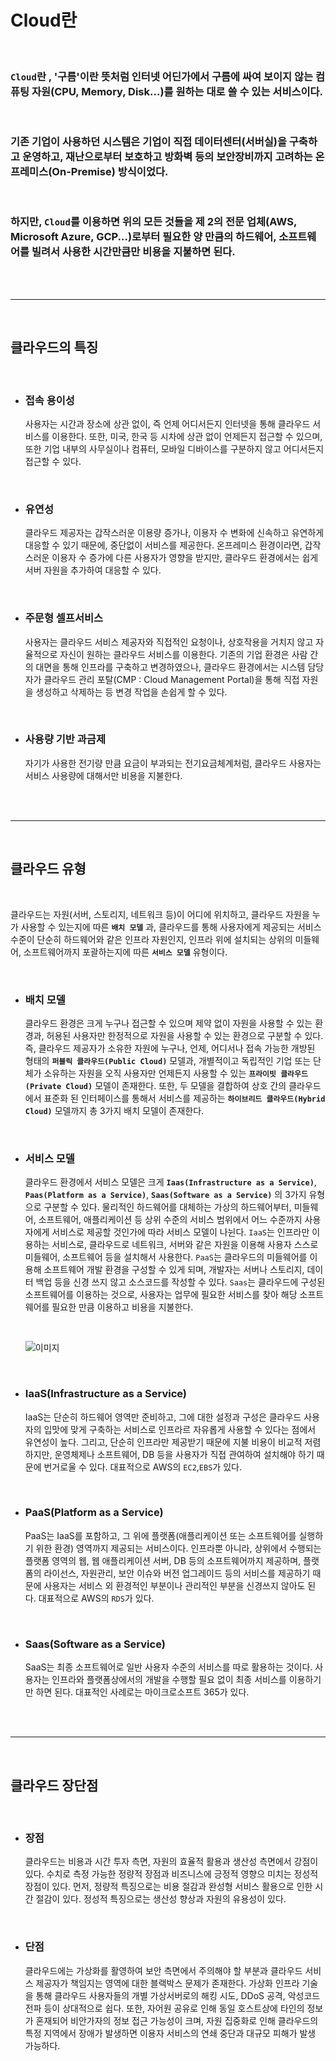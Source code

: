 # **Cloud란**

<br>

### `Cloud`란 , '구름'이란 뜻처럼 인터넷 어딘가에서 구름에 싸여 보이지 않는 컴퓨팅 자원(CPU, Memory, Disk...)를 원하는 대로 쓸 수 있는 서비스이다.

<br>

### 기존 기업이 사용하던 시스템은 기업이 직접 데이터센터(서버실)을 구축하고 운영하고, 재난으로부터 보호하고 방화벽 등의 보안장비까지 고려하는 온프레미스(On-Premise) 방식이었다.

<br>

### 하지만, `Cloud`를 이용하면 위의 모든 것들을 제 2의 전문 업체(AWS, Microsoft Azure, GCP...)로부터 필요한 양 만큼의 하드웨어, 소프트웨어를 빌려서 사용한 시간만큼만 비용을 지불하면 된다.

<br><br>

---

<br>

## **클라우드의 특징**

<br>

+ ### **접속 용이성**

    사용자는 시간과 장소에 상관 없이, 즉 언제 어디서든지 인터넷을 통해 클라우드 서비스를 이용한다. 
    또한, 미국, 한국 등 시차에 상관 없이 언제든지 접근할 수 있으며, 또한 기업 내부의 사무실이나 컴퓨터, 모바일 디바이스를 구분하지 않고 어디서든지 접근할 수 있다.
    
<br>

+ ### **유연성**

    클라우드 제공자는 갑작스러운 이용량 증가나, 이용자 수 변화에 신속하고 유연하게 대응할 수 있기 때문에, 중단없이 서비스를 제공한다.
    온프레미스 환경이라면, 갑작스러운 이용자 수 증가에 다른 사용자가 영향을 받지만, 클라우드 환경에서는 쉽게 서버 자원을 추가하여 대응할 수 있다.

<br>

+ ### **주문형 셀프서비스**

    사용자는 클라우드 서비스 제공자와 직접적인 요청이나, 상호작용을 거치지 않고 자율적으로 자신이 원하는 클라우드 서비스를 이용한다.
    기존의 기업 환경은 사람 간의 대면을 통해 인프라를 구축하고 변경하였으나, 클라우드 환경에서는 시스템 담당자가 클라우드 관리 포탈(CMP : Cloud Management Portal)을 통해 직접 자원을 생성하고 삭제하는 등 변경 작업을 손쉽게 할 수 있다.

<br>

+ ### **사용량 기반 과금제**

    자기가 사용한 전기량 만큼 요금이 부과되는 전기요금체계처럼, 클라우드 사용자는 서비스 사용량에 대해서만 비용을 지불한다.
    
<br><br>

---

<br>

## **클라우드 유형**

<br>

클라우드는 자원(서버, 스토리지, 네트워크 등)이 어디에 위치하고, 클라우드 자원을 누가 사용할 수 있는지에 따른 **`배치 모델`** 과, 클라우드를 통해 사용자에게 제공되는 서비스 수준이 단순히 하드웨어와 같은 인프라 자원인지, 인프라 위에 설치되는 상위의 미들웨어, 소프트웨어까지 포괄하는지에 따른 **`서비스 모델`** 유형이다.

<br>

+ ### **배치 모델**

    클라우드 환경은 크게 누구나 접근할 수 있으며 제약 없이 자원을 사용할 수 있는 환경과, 허용된 사용자만 한정적으로 자원을 사용할 수 있는 환경으로 구분할 수 있다.
    즉, 클라우드 제공자가 소유한 자원에 누구나, 언제, 어디서나 접속 가능한 개방된 형태의 **`퍼블릭 클라우드(Public Cloud)`** 모델과, 개별적이고 독립적인 기업 또는 단체가 소유하는 자원을 오직 사용자만 언제든지 사용할 수 있는 **`프라이빗 클라우드(Private Cloud)`** 모델이 존재한다.
    또한, 두 모델을 결합하여 상호 간의 클라우드에서 표준화 된 인터페이스를 통해서 서비스를 제공하는 **`하이브리드 클라우드(Hybrid Cloud)`** 모델까지 총 3가지 배치 모델이 존재한다.

<br>

+ ### **서비스 모델**

    클라우드 환경에서 서비스 모델은 크게 **`Iaas(Infrastructure as a Service)`**, **`Paas(Platform as a Service)`**, **`Saas(Software as a Service)`** 의 3가지 유형으로 구분할 수 있다.
    물리적인 하드웨어를 대체하는 가상의 하드웨어부터, 미들웨어, 소프트웨어, 애플리케이션 등 상위 수준의 서비스 범위에서 어느 수준까지 사용자에게 서비스로 제공할 것인가에 따라 서비스 모델이 나뉜다.
    `IaaS`는 인프라만 이용하는 서비스로, 클라우드로 네트워크, 서버와 같은 자원을 이용해 사용자 스스로 미들웨어, 소프트웨어 등을 설치해서 사용한다.
    `PaaS`는 클라우드의 미들웨어를 이용해 소프트웨어 개발 환경을 구성할 수 있게 되며, 개발자는 서버나 스토리지, 데이터 백업 등을 신경 쓰지 않고 소스코드를 작성할 수 있다.
    `Saas`는 클라우드에 구성된 소프트웨어를 이용하는 것으로, 사용자는 업무에 필요한 서비스를 찾아 해당 소프트웨어를 필요한 만큼 이용하고 비용을 지불한다.

    <br>

    ![이미지](https://www.redhat.com/cms/managed-files/iaas_focus-paas-saas-diagram-1200x1046.png)

    <br>

+ ### **IaaS(Infrastructure as a Service)**

    IaaS는 단순히 하드웨어 영역만 준비하고, 그에 대한 설정과 구성은 클라우드 사용자의 입맛에 맞게 구축하는 서비스로 인프라르 자유롭게 사용할 수 있다는 점에서 유연성이 높다.
    그리고, 단순히 인프라만 제공받기 때문에 지불 비용이 비교적 저렴하지만, 운영체제나 소프트웨어, DB 등을 사용자가 직접 관여하여 설치해야 하기 때문에 번거로울 수 있다.
    대표적으로 AWS의 `EC2`,`EBS`가 있다.

<br>

+ ### **PaaS(Platform as a Service)**

    PaaS는 IaaS를 포함하고, 그 위에 플랫폼(애플리케이션 또는 소프트웨어를 실행하기 위한 환경) 영역까지 제공되는 서비스이다. 인프라뿐 아니라, 상위에서 수행되는 플랫폼 영역의 웹, 웹 애플리케이션 서버, DB 등의 소프트웨어까지 제공하며, 플랫폼의 라이선스, 자원관리, 보안 이슈와 버전 업그레이드 등의 서비스를 제공하기 때문에 사용자는 서비스 외 환경적인 부분이나 관리적인 부분을 신경쓰지 않아도 된다.
    대표적으로 AWS의 `RDS`가 있다.

<br>

+ ### **Saas(Software as a Service)**

    SaaS는 최종 소프트웨어로 일반 사용자 수준의 서비스를 따로 활용하는 것이다.
    사용자는 인프라와 플랫폼상에서의 개발을 수행할 필요 없이 최종 서비스를 이용하기만 하면 된다. 대표적인 사례로는 마이크로소프트 365가 있다.

<br><br>

---

<br>

## **클라우드 장단점**

<br>

* ### **장점**

    클라우드는 비용과 시간 투자 측면, 자원의 효율적 활용과 생산성 측면에서 강점이 있다. 수치로 측정 가능한 정량적 장점과 비즈니스에 긍정적 영향으 미치는 정성적 장점이 있다.
    먼저, 정량적 특징으로는  비용 절감과 완성형 서비스 활용으로 인한 시간 절감이 있다.
    정성적 특징으로는 생산성 향상과 자원의 유용성이 있다.

<br>

+ ### **단점**

    클라우드에는 가상화를 활영하여 보안 측면에서 주의해야 할 부분과 클라우드 서비스 제공자가 책임지는 영역에 대한 블랙박스 문제가 존재한다.
    가상화 인프라 기술을 통해 클라우드 사용자들의 개별 가상서버로의 해킹 시도, DDoS 공격, 악성코드 전파 등이 상대적으로 쉽다.
    또한, 자어원 공유로 인해 동일 호스트상에 타인의 정보가 혼재되어 비안가자의 정보 접근 가능성이 크며, 자원 집중화로 인해 클라우드의 특정 지역에서 장애가 발생하면 이용자 서비스의 연쇄 중단과 대규모 피해가 발생 가능하다.